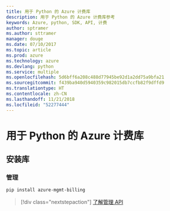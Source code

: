 ```yaml
---
title: 用于 Python 的 Azure 计费库
description: 用于 Python 的 Azure 计费库参考
keywords: Azure, python, SDK, API, 计费
author: sptramer
ms.author: sttramer
manager: douge
ms.date: 07/10/2017
ms.topic: article
ms.prod: azure
ms.technology: azure
ms.devlang: python
ms.service: multiple
ms.openlocfilehash: 5d6bff6a208c488d77945be92d1a2dd75a9bfa21
ms.sourcegitcommit: f439ba940d5940359c982015db7ccfb82f9dffd9
ms.translationtype: HT
ms.contentlocale: zh-CN
ms.lasthandoff: 11/21/2018
ms.locfileid: "52277444"
---
```

# <a name="azure-billing-libraries-for-python"></a>用于 Python 的 Azure 计费库

## <a name="install-the-libraries"></a>安装库


### <a name="management"></a>管理

```bash
pip install azure-mgmt-billing
```
> [!div class="nextstepaction"]
> [了解管理 API](/python/api/overview/azure/billing/management)
